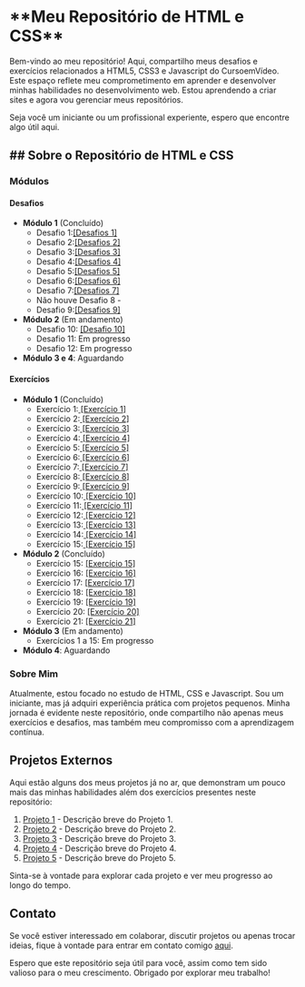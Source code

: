 <h1>**Meu Repositório de HTML e CSS**</h1>
 
<p>Bem-vindo ao meu repositório! Aqui, compartilho meus desafios e exercícios relacionados a HTML5, CSS3 e Javascript do CursoemVídeo. Este espaço reflete meu comprometimento em aprender e desenvolver minhas habilidades no desenvolvimento web. Estou aprendendo a criar sites e agora vou gerenciar meus repositórios.</p>

<p>Seja você um iniciante ou um profissional experiente, espero que encontre algo útil aqui.</p> 

<h2>## Sobre o Repositório de HTML e CSS</h2>

### Módulos

#### Desafios
- **Módulo 1** (Concluído)
  - Desafio 1:<a href="https://github.com/robertdouglasaimon/html-css/tree/main/desafios/modulo-01%20CONCLUIDO/d001%20%20CONCLUIDO/index.html">[Desafios 1]</a>
  - Desafio 2:<a href="https://github.com/robertdouglasaimon/html-css/tree/main/desafios/modulo-01%20CONCLUIDO/d002%20%20CONCLUIDO/index.html">[Desafios 2]</a>
  - Desafio 3:<a href="https://github.com/robertdouglasaimon/html-css/blob/main/desafios/modulo-01%20CONCLUIDO/d003%20CONCLUIDO/index.html">[Desafios 3]</a>
  - Desafio 4:<a href="https://github.com/robertdouglasaimon/html-css/tree/main/desafios/modulo-01%20CONCLUIDO/d004%20%20CONCLUIDO">[Desafios 4]</a>
  - Desafio 5:<a href="https://github.com/robertdouglasaimon/html-css/tree/main/desafios/modulo-01%20CONCLUIDO/d005%20%20CONCLUIDO">[Desafios 5]</a>
  - Desafio 6:<a href="https://github.com/robertdouglasaimon/html-css/tree/main/desafios/modulo-01%20CONCLUIDO/d006%20%20CONCLUIDO/Desafio-tags%20(CONCLUIDO)">[Desafios 6]</a>
  - Desafio 7:<a href="https://github.com/robertdouglasaimon/html-css/tree/main/desafios/modulo-01%20CONCLUIDO/d007%20%20CONCLUIDO/imagens">[Desafios 7]</a>
  - Não houve Desafio 8 -
  - Desafio 9:<a href="https://github.com/robertdouglasaimon/html-css/blob/main/desafios/modulo-01%20CONCLUIDO/d009%20CONCLUIDO/SO%20ABRIR%20O%20INDEX%20(CONCLUIDO)/index.html">[Desafios 9]</a>
- **Módulo 2** (Em andamento)
  - Desafio 10: <a href="https://github.com/robertdouglasaimon/html-css/tree/main/desafios/modulo-02/d010%20CONCLUIDO/DESAFIO%2010%20(CONCLUIDO)/index.html">[Desafio 10]</a> 
  - Desafio 11: Em progresso
  - Desafio 12: Em progresso
- **Módulo 3 e 4**: Aguardando

#### Exercícios
- **Módulo 1** (Concluído)
  - Exercício 1:<a href=""> [Exercício 1]</a>
  - Exercício 2:<a href=""> [Exercício 2]</a>
  - Exercício 3:<a href=""> [Exercício 3]</a>
  - Exercício 4:<a href=""> [Exercício 4]</a>
  - Exercício 5:<a href=""> [Exercício 5]</a>
  - Exercício 6:<a href=""> [Exercício 6]</a>
  - Exercício 7:<a href=""> [Exercício 7]</a>
  - Exercício 8:<a href=""> [Exercício 8]</a>
  - Exercício 9:<a href=""> [Exercício 9]</a>
  - Exercício 10:<a href=""> [Exercício 10]</a>
  - Exercício 11:<a href=""> [Exercício 11]</a>
  - Exercício 12:<a href=""> [Exercício 12]</a>
  - Exercício 13:<a href=""> [Exercício 13]</a>
  - Exercício 14:<a href=""> [Exercício 14]</a>
  - Exercício 15:<a href=""> [Exercício 15]</a>
- **Módulo 2** (Concluído)
  - Exercício 15: <a href="">[Exercício 15]</a>
  - Exercício 16: <a href="">[Exercício 16]</a>
  - Exercício 17: <a href="">[Exercício 17]</a>
  - Exercício 18: <a href="">[Exercício 18]</a>
  - Exercício 19: <a href="">[Exercício 19]</a>
  - Exercício 20: <a href="">[Exercício 20]</a>
  - Exercício 21: <a href="">[Exercício 21]</a>
- **Módulo 3** (Em andamento)
  - Exercícios 1 a 15: Em progresso
- **Módulo 4**: Aguardando

### Sobre Mim

Atualmente, estou focado no estudo de HTML, CSS e Javascript. Sou um iniciante, mas já adquiri experiência prática com projetos pequenos. Minha jornada é evidente neste repositório, onde compartilho não apenas meus exercícios e desafios, mas também meu compromisso com a aprendizagem contínua.

## Projetos Externos

Aqui estão alguns dos meus projetos já no ar, que demonstram um pouco mais das minhas habilidades além dos exercícios presentes neste repositório:

1. [Projeto 1](#) - Descrição breve do Projeto 1.
2. [Projeto 2](#) - Descrição breve do Projeto 2.
3. [Projeto 3](#) - Descrição breve do Projeto 3.
4. [Projeto 4](#) - Descrição breve do Projeto 4.
5. [Projeto 5](#) - Descrição breve do Projeto 5.

Sinta-se à vontade para explorar cada projeto e ver meu progresso ao longo do tempo.

## Contato

Se você estiver interessado em colaborar, discutir projetos ou apenas trocar ideias, fique à vontade para entrar em contato comigo [aqui](#).

Espero que este repositório seja útil para você, assim como tem sido valioso para o meu crescimento. Obrigado por explorar meu trabalho!